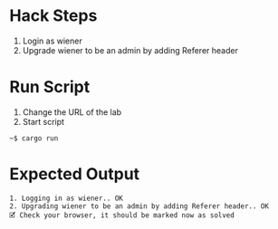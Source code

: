 # Hack Steps

1. Login as wiener
2. Upgrade wiener to be an admin by adding Referer header

# Run Script

1. Change the URL of the lab
2. Start script

```
~$ cargo run
```

# Expected Output

```
1. Logging in as wiener.. OK
2. Upgrading wiener to be an admin by adding Referer header.. OK
🗹 Check your browser, it should be marked now as solved
```
